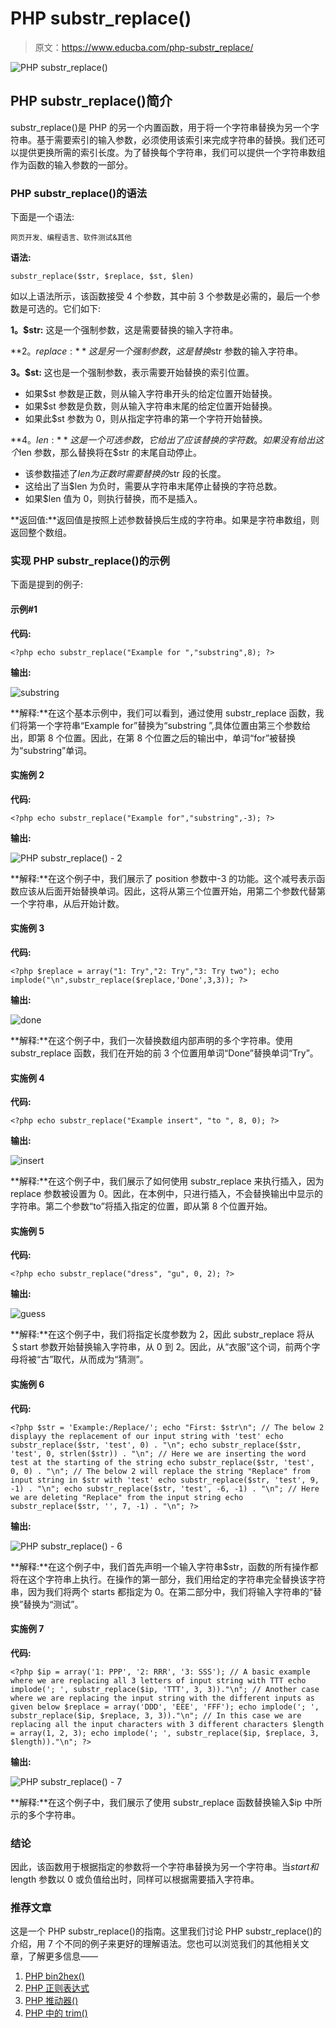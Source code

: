 # PHP substr_replace()

> 原文：<https://www.educba.com/php-substr_replace/>

![PHP substr_replace()](img/b90e27ae11d9bc527570108c813af2b4.png)



## PHP substr_replace()简介

substr_replace()是 PHP 的另一个内置函数，用于将一个字符串替换为另一个字符串。基于需要索引的输入参数，必须使用该索引来完成字符串的替换。我们还可以提供更换所需的索引长度。为了替换每个字符串，我们可以提供一个字符串数组作为函数的输入参数的一部分。

### PHP substr_replace()的语法

下面是一个语法:

<small>网页开发、编程语言、软件测试&其他</small>

**语法:**

`substr_replace($str, $replace, $st, $len)`

如以上语法所示，该函数接受 4 个参数，其中前 3 个参数是必需的，最后一个参数是可选的。它们如下:

**1。$str:** 这是一个强制参数，这是需要替换的输入字符串。

**2。$replace:** 这是另一个强制参数，这是替换$str 参数的输入字符串。

**3。$st:** 这也是一个强制参数，表示需要开始替换的索引位置。

*   如果$st 参数是正数，则从输入字符串开头的给定位置开始替换。
*   如果$st 参数是负数，则从输入字符串末尾的给定位置开始替换。
*   如果此$st 参数为 0，则从指定字符串的第一个字符开始替换。

**4。$len:** 这是一个可选参数，它给出了应该替换的字符数。如果没有给出这个$len 参数，那么替换将在$str 的末尾自动停止。

*   该参数描述了$len 为正数时需要替换的$str 段的长度。
*   这给出了当$len 为负时，需要从字符串末尾停止替换的字符总数。
*   如果$len 值为 0，则执行替换，而不是插入。

**返回值:**返回值是按照上述参数替换后生成的字符串。如果是字符串数组，则返回整个数组。

### 实现 PHP substr_replace()的示例

下面是提到的例子:

#### 示例#1

**代码:**

`<?php
echo substr_replace("Example for ","substring",8);
?>`

**输出:**

![substring](img/3baceb701ed3f60bc7050d76143b7303.png)



**解释:**在这个基本示例中，我们可以看到，通过使用 substr_replace 函数，我们将第一个字符串“Example for”替换为“substring ”,具体位置由第三个参数给出，即第 8 个位置。因此，在第 8 个位置之后的输出中，单词“for”被替换为“substring”单词。

#### 实施例 2

**代码:**

`<?php
echo substr_replace("Example for","substring",-3);
?>`

**输出:**

![PHP substr_replace() - 2](img/9bb5d8444ec9b801ea6cd74d5d832cb2.png)



**解释:**在这个例子中，我们展示了 position 参数中-3 的功能。这个减号表示函数应该从后面开始替换单词。因此，这将从第三个位置开始，用第二个参数代替第一个字符串，从后开始计数。

#### 实施例 3

**代码:**

`<?php
$replace = array("1: Try","2: Try","3: Try two");
echo implode("\n",substr_replace($replace,'Done',3,3));
?>`

**输出:**

![done](img/01c57fba02f3519e9f3e9427d1531da3.png)



**解释:**在这个例子中，我们一次替换数组内部声明的多个字符串。使用 substr_replace 函数，我们在开始的前 3 个位置用单词“Done”替换单词“Try”。

#### 实施例 4

**代码:**

`<?php
echo substr_replace("Example insert", "to ", 8, 0);
?>`

**输出:**

![insert](img/872265356743eba8290e4f65ae200aa3.png)



**解释:**在这个例子中，我们展示了如何使用 substr_replace 来执行插入，因为 replace 参数被设置为 0。因此，在本例中，只进行插入，不会替换输出中显示的字符串。第二个参数“to”将插入指定的位置，即从第 8 个位置开始。

#### 实施例 5

**代码:**

`<?php
echo substr_replace("dress", "gu", 0, 2);
?>`

**输出:**

![guess](img/090264359f681651920fbbb0053a0914.png)



**解释:**在这个例子中，我们将指定长度参数为 2，因此 substr_replace 将从＄start 参数开始替换输入字符串，从 0 到 2。因此，从“衣服”这个词，前两个字母将被“古”取代，从而成为“猜测”。

#### 实施例 6

**代码:**

`<?php
$str = 'Example:/Replace/';
echo "First: $str\n";
// The below 2 displayy the replacement of our input string with 'test'
echo substr_replace($str, 'test', 0) . "\n";
echo substr_replace($str, 'test', 0, strlen($str)) . "\n";
// Here we are inserting the word test at the starting of the string
echo substr_replace($str, 'test', 0, 0) . "\n";
// The below 2 will replace the string "Replace" from input string in $str with 'test'
echo substr_replace($str, 'test', 9, -1) . "\n";
echo substr_replace($str, 'test', -6, -1) . "\n";
// Here we are deleting "Replace" from the input string
echo substr_replace($str, '', 7, -1) . "\n";
?>`

**输出:**

![PHP substr_replace() - 6](img/d809143517842fe48b972d88ca460f3c.png)



**解释:**在这个例子中，我们首先声明一个输入字符串$str，函数的所有操作都将在这个字符串上执行。在操作的第一部分，我们用给定的字符串完全替换该字符串，因为我们将两个 starts 都指定为 0。在第二部分中，我们将输入字符串的“替换”替换为“测试”。

#### 实施例 7

**代码:**

`<?php
$ip = array('1: PPP', '2: RRR', '3: SSS');
// A basic example where we are replacing all 3 letters of input string with TTT
echo implode('; ', substr_replace($ip, 'TTT', 3, 3))."\n";
// Another case where we are replacing the input string with the different inputs as given below
$replace = array('DDD', 'EEE', 'FFF');
echo implode('; ', substr_replace($ip, $replace, 3, 3))."\n";
// In this case we are replacing all the input characters with 3 different characters
$length = array(1, 2, 3);
echo implode('; ', substr_replace($ip, $replace, 3, $length))."\n";
?>`

**输出:**

![PHP substr_replace() - 7](img/72e6768988d5fce0def03e26a2629069.png)



**解释:**在这个例子中，我们展示了使用 substr_replace 函数替换输入$ip 中所示的多个字符串。

### 结论

因此，该函数用于根据指定的参数将一个字符串替换为另一个字符串。当$start 和$length 参数以 0 或负值给出时，同样可以根据需要插入字符串。

### 推荐文章

这是一个 PHP substr_replace()的指南。这里我们讨论 PHP substr_replace()的介绍，用 7 个不同的例子来更好的理解语法。您也可以浏览我们的其他相关文章，了解更多信息——

1.  [PHP bin2hex()](https://www.educba.com/php-bin2hex/)
2.  [PHP 正则表达式](https://www.educba.com/php-regular-expressions/)
3.  [PHP 推动器()](https://www.educba.com/php-strtoupper/)
4.  [PHP 中的 trim()](https://www.educba.com/trim-in-php/)





